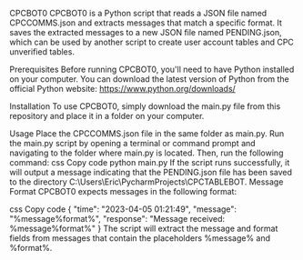 CPCBOT0
CPCBOT0 is a Python script that reads a JSON file named CPCCOMMS.json and extracts messages that match a specific format. It saves the extracted messages to a new JSON file named PENDING.json, which can be used by another script to create user account tables and CPC unverified tables.

Prerequisites
Before running CPCBOT0, you'll need to have Python installed on your computer. You can download the latest version of Python from the official Python website: https://www.python.org/downloads/

Installation
To use CPCBOT0, simply download the main.py file from this repository and place it in a folder on your computer.

Usage
Place the CPCCOMMS.json file in the same folder as main.py.
Run the main.py script by opening a terminal or command prompt and navigating to the folder where main.py is located. Then, run the following command:
css
Copy code
python main.py
If the script runs successfully, it will output a message indicating that the PENDING.json file has been saved to the directory C:\Users\Eric\PycharmProjects\CPCTABLEBOT.
Message Format
CPCBOT0 expects messages in the following format:

css
Copy code
{
  "time": "2023-04-05 01:21:49",
  "message": "%message%format%",
  "response": "Message received: %message%format%"
}
The script will extract the message and format fields from messages that contain the placeholders %message% and %format%.
